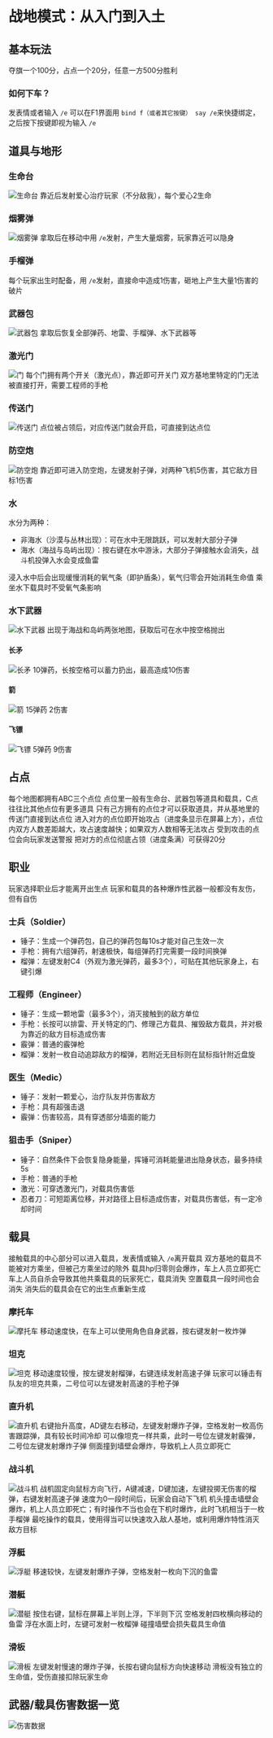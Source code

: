 # 战地模式：从入门到入土

## 基本玩法

夺旗一个100分，占点一个20分，任意一方500分胜利

### 如何下车？

发表情或者输入 `/e`
可以在F1界面用 `bind f（或者其它按键） say /e`来快捷绑定，之后按下按键即视为输入 `/e`

## 道具与地形

### 生命台

![生命台](img/health.jpg) 靠近后发射爱心治疗玩家（不分敌我），每个爱心2生命

### 烟雾弹

![烟雾弹](img/smoke.jpg) 拿取后在移动中用 `/e`发射，产生大量烟雾，玩家靠近可以隐身

### 手榴弹

每个玩家出生时配备，用 `/e`发射，直接命中造成1伤害，砸地上产生大量1伤害的破片

### 武器包

![武器包](img/weapon.jpg) 拿取后恢复全部弹药、地雷、手榴弹、水下武器等

### 激光门

![门](img/door.jpg)
每个门拥有两个开关（激光点），靠近即可开关门
双方基地里特定的门无法被直接打开，需要工程师的手枪

### 传送门

![传送门](img/portal.jpg)
点位被占领后，对应传送门就会开启，可直接到达点位

### 防空炮

![防空炮](img/airdef.jpg)
靠近即可进入防空炮，左键发射子弹，对两种飞机5伤害，其它敌方目标1伤害

### 水

水分为两种：

* 非海水（沙漠与丛林出现）：可在水中无限跳跃，可以发射大部分子弹
* 海水（海战与岛屿出现）：按右键在水中游泳，大部分子弹接触水会消失，战斗机投弹入水会变成鱼雷

浸入水中后会出现缓慢消耗的氧气条（即护盾条），氧气归零会开始消耗生命值
乘坐水下载具时不受氧气条影响

### 水下武器

![水下武器](img/waterweapon.jpg)
出现于海战和岛屿两张地图，获取后可在水中按空格抛出

#### 长矛

![长矛](img/harpoon.jpg)
10弹药，长按空格可以蓄力扔出，最高造成10伤害

#### 箭

![箭](img/arrow.jpg)
15弹药 2伤害

#### 飞镖

![飞镖](img/throwstar.jpg)
5弹药 9伤害

## 占点

每个地图都拥有ABC三个点位
点位里一般有生命台、武器包等道具和载具，C点往往比其他点位有更多道具
只有己方拥有的点位才可以获取道具，并从基地里的传送门直接到达点位
进入对方的点位即开始攻占（进度条显示在屏幕上方），点位内双方人数差距越大，攻占速度越快；如果双方人数相等无法攻占
受到攻击的点位会向玩家发送警报
把对方的点位彻底占领（进度条满）可获得20分

## 职业

玩家选择职业后才能离开出生点
玩家和载具的各种爆炸性武器一般都没有友伤，但有自伤

### 士兵（Soldier）

* 锤子：生成一个弹药包，自己的弹药包每10s才能对自己生效一次
* 手枪：拥有六组弹药，射速极快，每组弹药打完需要一段时间换弹
* 榴弹：左键发射C4（外观为激光弹药，最多3个），可贴在其他玩家身上，右键引爆

### 工程师（Engineer）

* 锤子：生成一颗地雷（最多3个），消灭接触到的敌方单位
* 手枪：长按可以排雷、开关特定的门、修理己方载具、摧毁敌方载具，并对极为靠近的敌方目标造成伤害
* 霰弹：普通的霰弹枪
* 榴弹：发射一枚自动追踪敌方的榴弹，若附近无目标则在鼠标指针附近盘旋

### 医生（Medic）

* 锤子：发射一颗爱心，治疗队友并伤害敌方
* 手枪：具有超强击退
* 霰弹：伤害较高，具有穿透部分墙面的能力

### 狙击手（Sniper）

* 锤子：自然条件下会恢复隐身能量，挥锤可消耗能量进出隐身状态，最多持续5s
* 手枪：普通的手枪
* 激光：可穿透激光门，对载具伤害低
* 忍者刀：可短距离位移，并对路径上目标造成伤害，对载具伤害低，有一定冷却时间

## 载具

接触载具的中心部分可以进入载具，发表情或输入 `/e`离开载具
双方基地的载具不能被对方乘坐，但被己方乘坐过的除外
载具hp归零则会爆炸，车上人员立即死亡
车上人员自杀会导致其他共乘载具的玩家死亡，载具消失
空置载具一段时间也会消失
消失后的载具会在它的出生点重新生成

### 摩托车

![摩托车](img/mortal.jpg)
移动速度快，在车上可以使用角色自身武器，按右键发射一枚炸弹

### 坦克

![坦克](img/tank.jpg)
移动速度较慢，按左键发射榴弹，右键连续发射高速子弹
玩家可以锤击有队友的坦克共乘，二号位可以左键发射高速的手枪子弹

### 直升机

![直升机](img/helicopter.jpg)
右键抬升高度，AD键左右移动，左键发射爆炸子弹，空格发射一枚高伤害跟踪弹，具有较长时间冷却
可以像坦克一样共乘，此时一号位左键发射霰弹，二号位左键发射爆炸子弹
侧面撞到墙壁会爆炸，导致机上人员立即死亡

### 战斗机

![战斗机](img/plane.jpg)
战机固定向鼠标方向飞行，A键减速，D键加速，左键投掷无伤害的榴弹，右键发射高速子弹
速度为0一段时间后，玩家会自动下飞机
机头撞击墙壁会爆炸，机上人员立即死亡；有时操作不当也会在下机时爆炸，此时飞机相当于一枚手榴弹
最吃操作的载具，使用得当可以快速攻入敌人基地，或利用爆炸特性消灭敌方目标

### 浮艇

![浮艇](img/boat.jpg)
移速较快，左键发射爆炸子弹，空格发射一枚向下沉的鱼雷

### 潜艇

![潜艇](img/dive.jpg)
按住右键，鼠标在屏幕上半则上浮，下半则下沉
空格发射四枚横向移动的鱼雷
浮在水面上时，左键可发射一枚榴弹
碰撞墙壁会损失载具生命值

### 滑板

![滑板](img/slide.jpg)
左键发射慢速的爆炸子弹，长按右键向鼠标方向快速移动
滑板没有独立的生命值，受伤直接扣除玩家生命

## 武器/载具伤害数据一览

![伤害数据](img/data.jpg)